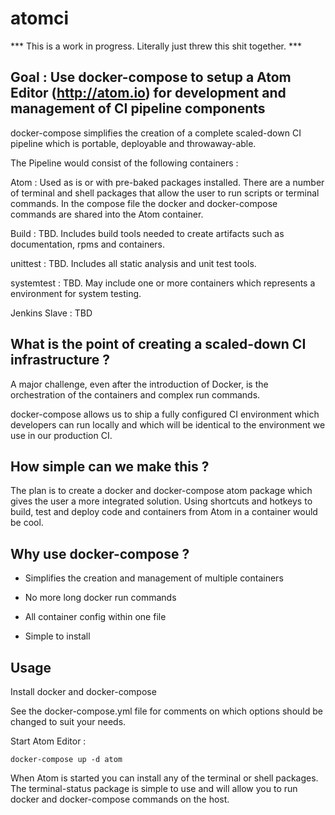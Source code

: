 # atomci

*** This is a work in progress. Literally just threw this shit together. ***

## Goal : Use docker-compose to setup a Atom Editor (http://atom.io) for development and management of CI pipeline components

docker-compose simplifies the creation of a complete scaled-down CI pipeline which is portable, deployable and throwaway-able.  

The Pipeline would consist of the following containers :

Atom : Used as is or with pre-baked packages installed. There are a number of terminal and shell packages that allow the user to run scripts or terminal commands.  In the compose file the docker and docker-compose commands are shared into the Atom container.

Build : TBD.  Includes build tools needed to create artifacts such as documentation, rpms and containers.

unittest  : TBD. Includes all static analysis and unit test tools.

systemtest  : TBD. May include one or more containers which represents a environment for system testing.

Jenkins Slave : TBD

 
## What is the point of creating a scaled-down CI infrastructure ?

A major challenge, even after the introduction of Docker, is the orchestration of the containers and complex run commands.

docker-compose allows us to ship a fully configured CI environment which developers can run locally and which will be identical to the environment we use in our production CI.

## How simple can we make this ?

The plan is to create a docker and docker-compose atom package which gives the user a more integrated solution.  Using shortcuts and hotkeys to build, test and deploy code and containers from Atom in a container would be cool.


## Why use docker-compose ?

- Simplifies the creation and management of multiple containers

- No more long docker run commands

- All container config within one file

- Simple to install

## Usage

Install docker and docker-compose

See the docker-compose.yml file for comments on which options should be changed to suit your needs.

Start Atom Editor :

```
docker-compose up -d atom
```

When Atom is started you can install any of the terminal or shell packages.  The terminal-status package is simple to use and will allow you to run docker and docker-compose commands on the host.
